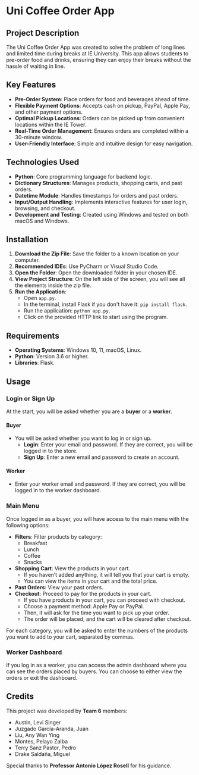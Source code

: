 # Uni Coffee Order App

## Project Description
The Uni Coffee Order App was created to solve the problem of long lines and limited time during breaks at IE University. This app allows students to pre-order food and drinks, ensuring they can enjoy their breaks without the hassle of waiting in line.

## Key Features
- **Pre-Order System**: Place orders for food and beverages ahead of time.
- **Flexible Payment Options**: Accepts cash on pickup, PayPal, Apple Pay, and other payment options.
- **Optimal Pickup Locations**: Orders can be picked up from convenient locations within the IE Tower.
- **Real-Time Order Management**: Ensures orders are completed within a 30-minute window.
- **User-Friendly Interface**: Simple and intuitive design for easy navigation.

## Technologies Used
- **Python**: Core programming language for backend logic.
- **Dictionary Structures**: Manages products, shopping carts, and past orders.
- **Datetime Module**: Handles timestamps for orders and past orders.
- **Input/Output Handling**: Implements interactive features for user login, browsing, and checkout.
- **Development and Testing**: Created using Windows and tested on both macOS and Windows.

## Installation
1. **Download the Zip File**: Save the folder to a known location on your computer.
2. **Recommended IDEs**: Use PyCharm or Visual Studio Code.
3. **Open the Folder**: Open the downloaded folder in your chosen IDE.
4. **View Project Structure**: On the left side of the screen, you will see all the elements inside the zip file.
5. **Run the Application**:
   - Open `app.py`.
   - In the terminal, install Flask if you don't have it: `pip install flask`.
   - Run the application: `python app.py`.
   - Click on the provided HTTP link to start using the program.

## Requirements
- **Operating Systems**: Windows 10, 11, macOS, Linux.
- **Python**: Version 3.6 or higher.
- **Libraries**: Flask.

## Usage

### Login or Sign Up
At the start, you will be asked whether you are a **buyer** or a **worker**.

#### Buyer
- You will be asked whether you want to log in or sign up.
  - **Login**: Enter your email and password. If they are correct, you will be logged in to the store.
  - **Sign Up**: Enter a new email and password to create an account.

#### Worker
- Enter your worker email and password. If they are correct, you will be logged in to the worker dashboard.

### Main Menu
Once logged in as a buyer, you will have access to the main menu with the following options:
- **Filters**: Filter products by category:
  - Breakfast
  - Lunch
  - Coffee
  - Snacks
- **Shopping Cart**: View the products in your cart.
  - If you haven’t added anything, it will tell you that your cart is empty.
  - You can view the items in your cart and the total price.
- **Past Orders**: View your past orders.
- **Checkout**: Proceed to pay for the products in your cart.
  - If you have products in your cart, you can proceed with checkout.
  - Choose a payment method: Apple Pay or PayPal.
  - Then, it will ask for the time you want to pick up your order.
  - The order will be placed, and the cart will be cleared after checkout.

For each category, you will be asked to enter the numbers of the products you want to add to your cart, separated by commas.

### Worker Dashboard
If you log in as a worker, you can access the admin dashboard where you can see the orders placed by buyers. You can choose to either view the orders or exit the dashboard.

## Credits
This project was developed by **Team 6** members:
- Austin, Levi Singer
- Juzgado García-Aranda, Juan
- Liu, Any Wan Ying
- Montes, Pelayo Zalba
- Terry Sanz Pastor, Pedro
- Drake Saldaña, Miguel

Special thanks to **Professor Antonio López Rosell** for his guidance.
